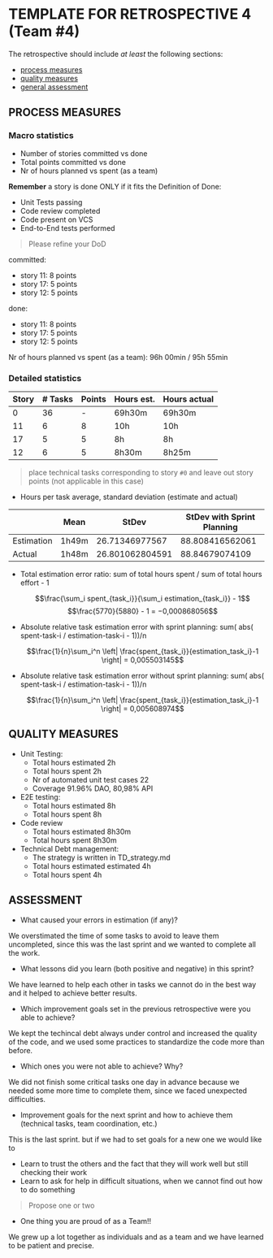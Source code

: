 TEMPLATE FOR RETROSPECTIVE 4 (Team #4)
=====================================

The retrospective should include _at least_ the following
sections:

- [process measures](#process-measures)
- [quality measures](#quality-measures)
- [general assessment](#assessment)

## PROCESS MEASURES 

### Macro statistics

- Number of stories committed vs done 
- Total points committed vs done 
- Nr of hours planned vs spent (as a team)

**Remember**  a story is done ONLY if it fits the Definition of Done:
 
- Unit Tests passing
- Code review completed
- Code present on VCS
- End-to-End tests performed

> Please refine your DoD 

  committed:
  - story 11: 8 points
  - story 17: 5 points
  - story 12: 5 points 

  done:
  - story 11: 8 points
  - story 17: 5 points
  - story 12: 5 points

Nr of hours planned vs spent (as a team): 96h 00min / 95h 55min

### Detailed statistics

| Story  | # Tasks | Points | Hours est. | Hours actual |
|--------|---------|--------|------------|--------------|
| 0      |   36    |    -   |    69h30m  |      69h30m  |
| 11     |   6     |   8    |    10h     |      10h     |
| 17     |   5     |   5    |    8h      |      8h      |
| 12     |   6     |   5    |    8h30m   |      8h25m   |


> place technical tasks corresponding to story `#0` and leave out story points (not applicable in this case)

- Hours per task average, standard deviation (estimate and actual)

|            | Mean |     StDev       | StDev with Sprint Planning
|------------|------|-----------------|------------------------------
| Estimation | 1h49m| 26.71346977567  | 88.808416562061
| Actual     | 1h48m| 26.801062804591 | 88.84679074109
- Total estimation error ratio: sum of total hours spent / sum of total hours effort - 1

    $$\frac{\sum_i spent_{task_i}}{\sum_i estimation_{task_i}} - 1$$
     $$\frac{5770}{5880} - 1 = −0,000868056$$ 
    
- Absolute relative task estimation error with sprint planning: sum( abs( spent-task-i / estimation-task-i - 1))/n

    $$\frac{1}{n}\sum_i^n \left| \frac{spent_{task_i}}{estimation_task_i}-1 \right| = 0,005503145$$

- Absolute relative task estimation error without sprint planning: sum( abs( spent-task-i / estimation-task-i - 1))/n

    $$\frac{1}{n}\sum_i^n \left| \frac{spent_{task_i}}{estimation_task_i}-1 \right| = 0,005608974$$

  
## QUALITY MEASURES 

- Unit Testing:
  - Total hours estimated 2h
  - Total hours spent 2h
  - Nr of automated unit test cases 22
  - Coverage 91.96% DAO, 80,98% API
- E2E testing:
  - Total hours estimated 8h
  - Total hours spent 8h
- Code review 
  - Total hours estimated 8h30m
  - Total hours spent 8h30m
- Technical Debt management:
  - The strategy is written in TD_strategy.md
  - Total hours estimated estimated 4h
  - Total hours spent 4h
  


## ASSESSMENT

- What caused your errors in estimation (if any)?

We overstimated the time of some tasks to avoid to leave them uncompleted, since this was the last sprint and we wanted to complete all the work.

- What lessons did you learn (both positive and negative) in this sprint?

We have learned to help each other in tasks we cannot do in the best way and it helped to achieve better results.

- Which improvement goals set in the previous retrospective were you able to achieve? 

We kept the techincal debt always under control and increased the quality of the code, and we used some practices to standardize the code more than before.
  
- Which ones you were not able to achieve? Why?

We did not finish some critical tasks one day in advance because we needed some more time to complete them, since we faced unexpected difficulties.

- Improvement goals for the next sprint and how to achieve them (technical tasks, team coordination, etc.)

This is the last sprint. but if we had to set goals for a new one we would like to
 - Learn to trust the others and the fact that they will work well but still checking their work
 - Learn to ask for help in difficult situations, when we cannot find out how to do something

> Propose one or two

- One thing you are proud of as a Team!!

We grew up a lot together as individuals and as a team and we have learned to be patient and precise.
